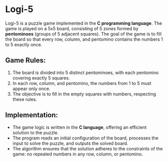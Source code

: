 # Logi-5

Logi-5 is a puzzle game implemented in the **C programming language**. The game is played on a 5x5 board, consisting of 5 zones formed by **pentominoes** (groups of 5 adjacent squares). The goal of the game is to fill the board so that every row, column, and pentomino contains the numbers 1 to 5 exactly once.

## Game Rules:
1. The board is divided into 5 distinct pentominoes, with each pentomino covering exactly 5 squares.
2. In each row, column, and pentomino, the numbers from 1 to 5 must appear only once.
3. The objective is to fill in the empty squares with numbers, respecting these rules.

## Implementation:
- The game logic is written in the **C language**, offering an efficient solution to the puzzle.
- The program reads an initial configuration of the board, processes the input to solve the puzzle, and outputs the solved board.
- The algorithm ensures that the solution adheres to the constraints of the game: no repeated numbers in any row, column, or pentomino.

 
 
